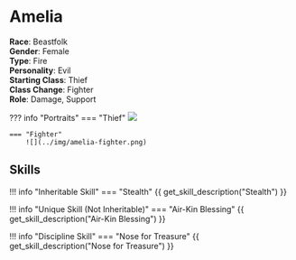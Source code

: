 # Amelia

**Race**: Beastfolk  
**Gender**: Female  
**Type**: Fire  
**Personality**: Evil  
**Starting Class**: Thief  
**Class Change**: Fighter  
**Role**: Damage, Support

??? info "Portraits"
    === "Thief"
        ![](../img/amelia-thief.png)

    === "Fighter"
        ![](../img/amelia-fighter.png)

## Skills

!!! info "Inheritable Skill"
    === "Stealth"
        {{ get_skill_description("Stealth") }}
        
!!! info "Unique Skill (Not Inheritable)"
    === "Air-Kin Blessing"
        {{ get_skill_description("Air-Kin Blessing") }}
        
!!! info "Discipline Skill"
    === "Nose for Treasure"
        {{ get_skill_description("Nose for Treasure") }}
